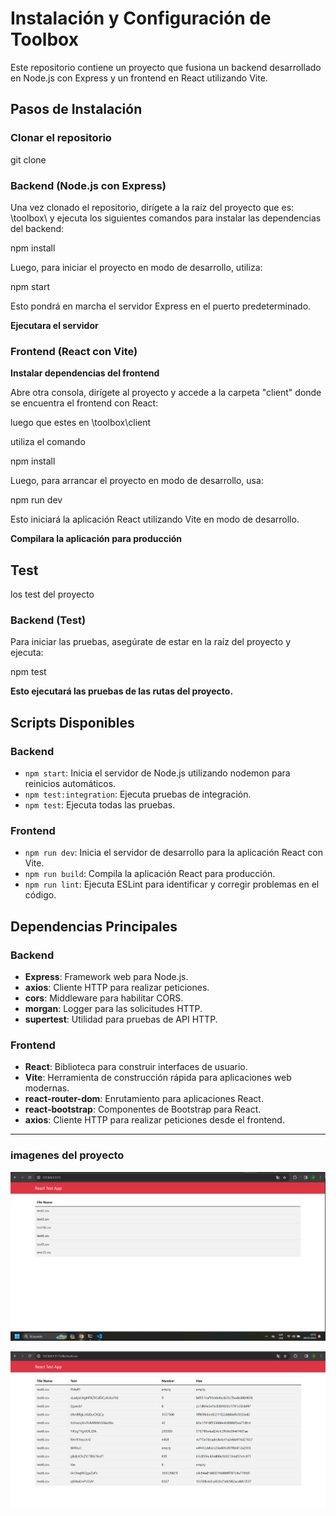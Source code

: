 # Instalación y Configuración de Toolbox

Este repositorio contiene un proyecto que fusiona un backend desarrollado en Node.js con Express y un frontend en React utilizando Vite.

## Pasos de Instalación

### Clonar el repositorio

git clone <nombredelrepo>

### Backend (Node.js con Express)

 Una vez clonado el repositorio, dirígete a la raíz del proyecto que es:  \toolbox\ y ejecuta los siguientes comandos para instalar las dependencias del backend:

 npm install

 Luego, para iniciar el proyecto en modo de desarrollo, utiliza:

 npm start

Esto pondrá en marcha el servidor Express en el puerto predeterminado.

**Ejecutara el servidor**


### Frontend (React con Vite)

**Instalar dependencias del frontend**

Abre otra consola, dirígete al proyecto y accede a la carpeta "client" donde se encuentra el frontend con React:

luego que estes en \toolbox\client

utiliza el comando 

 npm install

Luego, para arrancar el proyecto en modo de desarrollo, usa:

 npm run dev

Esto iniciará la aplicación React utilizando Vite en modo de desarrollo.

**Compilara la aplicación para producción**

## Test
 los test del proyecto 

### Backend (Test)

Para iniciar las pruebas, asegúrate de estar en la raíz del proyecto y ejecuta:

npm test

**Esto ejecutará las pruebas de las rutas del proyecto.**

## Scripts Disponibles

### Backend

- `npm start`: Inicia el servidor de Node.js utilizando nodemon para reinicios automáticos.
- `npm test:integration`: Ejecuta pruebas de integración.
- `npm test`: Ejecuta todas las pruebas.

### Frontend

- `npm run dev`: Inicia el servidor de desarrollo para la aplicación React con Vite.
- `npm run build`: Compila la aplicación React para producción.
- `npm run lint`: Ejecuta ESLint para identificar y corregir problemas en el código.

## Dependencias Principales

### Backend

- **Express**: Framework web para Node.js.
- **axios**: Cliente HTTP para realizar peticiones.
- **cors**: Middleware para habilitar CORS.
- **morgan**: Logger para las solicitudes HTTP.
- **supertest**: Utilidad para pruebas de API HTTP.

### Frontend

- **React**: Biblioteca para construir interfaces de usuario.
- **Vite**: Herramienta de construcción rápida para aplicaciones web modernas.
- **react-router-dom**: Enrutamiento para aplicaciones React.
- **react-bootstrap**: Componentes de Bootstrap para React.
- **axios**: Cliente HTTP para realizar peticiones desde el frontend.

---

### imagenes del proyecto 

![Alt text](image.png)

![Alt text](image-1.png)
